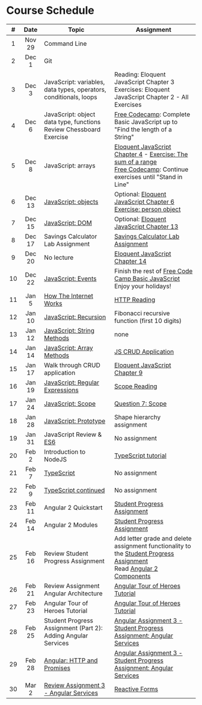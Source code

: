 # Course Schedule

| # |Date   | Topic  | Assignment  |
|:---:|:---:|---|---|
| 1 | Nov 29  | Command Line  |   |
| 2 | Dec 1  | Git  |   |
| 3 | Dec 3  | JavaScript: variables, data types, operators, conditionals, loops | Reading: Eloquent JavaScript Chapter 3 <br> Exercises: Eloquent JavaScript Chapter 2 - All Exercises|
| 4 | Dec 6  | JavaScript: object data type, functions <br> Review Chessboard Exercise | [Free Codecamp](https://www.freecodecamp.com/challenges/comment-your-javascript-code): Complete Basic JavaScript up to "Find the length of a String" |
| 5 | Dec 8  | JavaScript: arrays | [Eloquent JavaScript Chapter 4](http://eloquentjavascript.net/04_data.html) - [Exercise: The sum of a range](https://github.com/uagc-it-readiness/mobile-development-course-assignments/tree/master/02-javascript/assignment-3) <br> [Free Codecamp](https://www.freecodecamp.com/challenges/comment-your-javascript-code): Continue exercises until "Stand in Line" |
| 6 | Dec 13  | [JavaScript: objects](http://slides.com/aaronrobinson-1/javascript-objects#/) | Optional: [Eloquent JavaScript Chapter 6](http://eloquentjavascript.net/06_object.html) <br> [Exercise: person object](https://github.com/uagc-it-readiness/mobile-development-course-assignments/tree/master/02-javascript/assignment-4)|
| 7 | Dec 15  | [JavaScript: DOM](http://slides.com/aaronrobinson-1/javascript-dom) | Optional: [Eloquent JavaScript Chapter 13](http://eloquentjavascript.net/13_dom.html)|
| 8 | Dec 17  | Savings Calculator Lab Assignment | [Savings Calculator Lab Assignment](https://github.com/uagc-it-readiness/mobile-development-course-assignments/tree/master/02-javascript/assignment-5)| 
| 9 | Dec 20  | No lecture | [Eloquent JavaScript Chapter 14](http://eloquentjavascript.net/14_event.html) |
| 10 | Dec 22  | [JavaScript: Events](http://slides.com/aaronrobinson-1/javascript-events) | Finish the rest of [Free Code Camp Basic JavaScript](https://www.freecodecamp.com/challenges/comment-your-javascript-code) <br> Enjoy your holidays! |
| 11 | Jan 5  | [How The Internet Works](https://code.org/educate/resources/videos) | [HTTP Reading](https://www.tutorialspoint.com/http/) |
| 12 | Jan 10  | [JavaScript: Recursion](http://slides.com/aaronrobinson-1/javascript-recursion) | Fibonacci recursive function (first 10 digits) |
| 13 | Jan 12  | [JavaScript: String Methods](http://slides.com/aaronrobinson-1/javascript-string-methods) | none |
| 14 | Jan 14  | [JavaScript: Array Methods](http://slides.com/aaronrobinson-1/javascript-array-methods) | [JS CRUD Application](https://medium.com/@etiennerouzeaud/a-simple-crud-application-with-javascript-ebc82f688c59#.ulx4d4cx6) |
| 15 | Jan 17  | Walk through CRUD application | [Eloquent JavaScript Chapter 9](http://eloquentjavascript.net/09_regexp.html) |
| 16 | Jan 19  | [JavaScript: Regular Expressions](http://slides.com/aaronrobinson-1/javascript-regular-expressions) | [Scope Reading](https://github.com/uagc-it-readiness/mobile-development-course-assignments/tree/master/02-javascript/assignment-7-scope-reading.md) |
| 17 | Jan 24  | [JavaScript: Scope](http://slides.com/aaronrobinson-1/javascript-scope) | [Question 7: Scope](https://github.com/uagc-it-readiness/backend-dev-nodejs/blob/master/lectures/06-scope-and-closures/homework.md) |
| 18 | Jan 28  | [JavaScript: Prototype](http://eloquentjavascript.net/06_object.html) | Shape hierarchy assignment |
| 19 | Jan 31  | JavaScript Review & [ES6](https://github.com/DrkSephy/es6-cheatsheet) | No assignment |
| 20 | Feb 2  | Introduction to NodeJS | [TypeScript tutorial](https://www.typescriptlang.org/docs/tutorial.html) |
| 21 | Feb 7  | [TypeScript](http://slides.com/aaronrobinson-1/typescript) | No assignment |
| 22 | Feb 9  | [TypeScript continued](http://slides.com/aaronrobinson-1/typescript-continued) | No assignment |
| 23 | Feb 11  | Angular 2 Quickstart | [Student Progress Assignment](https://github.com/robinsonaaron/student-assignment-angular-quickstart) |
| 24 | Feb 14  | Angular 2 Modules | [Student Progress Assignment](https://github.com/robinsonaaron/student-assignment-angular-quickstart) |
| 25 | Feb 16  | Review Student Progress Assignment | Add letter grade and delete assignment functionality to the [Student Progress Assignment](https://github.com/robinsonaaron/student-assignment-angular-quickstart) <br/> Read [Angular 2 Components](https://angular.io/docs/ts/latest/guide/architecture.html#components) |
| 26 | Feb 21  | Review Assignment<br/>Angular Architecture | [Angular Tour of Heroes Tutorial](https://github.com/uagc-it-readiness/mobile-development-course-assignments/tree/master/03-angular/assignment-2#assignment-2) |
| 27 | Feb 23  | Angular Tour of Heroes Tutorial | [Angular Tour of Heroes Tutorial](https://github.com/uagc-it-readiness/mobile-development-course-assignments/tree/master/03-angular/assignment-2#assignment-2) |
| 28 | Feb 25  | Student Progress Assignment (Part 2): Adding Angular Services | [Angular Assignment 3 - Student Progress Assignment: Angular Services](https://github.com/uagc-it-readiness/mobile-development-course-assignments/tree/master/03-angular/assignment-3) |
| 29 | Feb 28  | [Angular: HTTP and Promises](https://angular.io/docs/ts/latest/tutorial/toh-pt6.html#!#sts=HTTP%20Promise) | [Angular Assignment 3 - Student Progress Assignment: Angular Services](https://github.com/uagc-it-readiness/mobile-development-course-assignments/tree/master/03-angular/assignment-3) |
| 30 | Mar 2  | [Review Assignment 3 - Angular Services](https://github.com/uagc-it-readiness/mobile-development-course-assignments/tree/master/03-angular/assignment-3) | [Reactive Forms](https://angular.io/docs/ts/latest/guide/reactive-forms.html) |
